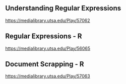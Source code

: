 ## Understanding Regular Expressions
https://medialibrary.utsa.edu/Play/57062

## Regular Expressions - R
https://medialibrary.utsa.edu/Play/56065

## Document Scrapping - R
https://medialibrary.utsa.edu/Play/57063
